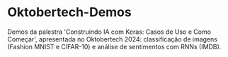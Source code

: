 # Oktobertech-Demos
Demos da palestra 'Construindo IA com Keras: Casos de Uso e Como Começar', apresentada no Oktobertech 2024: classificação de imagens (Fashion MNIST e CIFAR-10) e análise de sentimentos com RNNs (IMDB).
